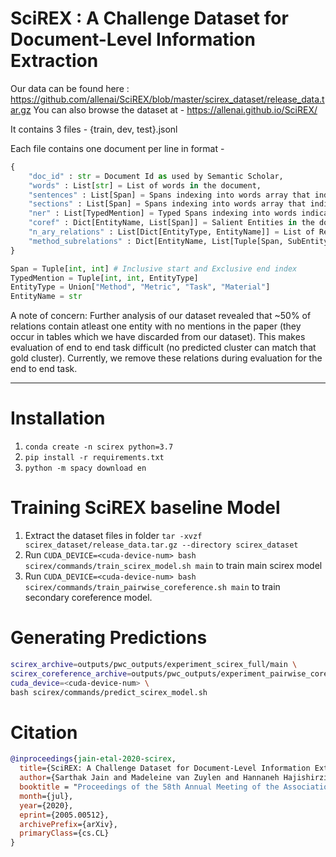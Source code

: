 # SciREX : A Challenge Dataset for Document-Level Information Extraction

Our data can be found here : https://github.com/allenai/SciREX/blob/master/scirex_dataset/release_data.tar.gz
You can also browse the dataset at - https://allenai.github.io/SciREX/

It contains 3 files - {train, dev, test}.jsonl

Each file contains one document per line in format  - 

```python
{
    "doc_id" : str = Document Id as used by Semantic Scholar,
    "words" : List[str] = List of words in the document,
    "sentences" : List[Span] = Spans indexing into words array that indicate sentences,
    "sections" : List[Span] = Spans indexing into words array that indicate sections,
    "ner" : List[TypedMention] = Typed Spans indexing into words indicating mentions ,
    "coref" : Dict[EntityName, List[Span]] = Salient Entities in the document and mentions belonging to it,
    "n_ary_relations" : List[Dict[EntityType, EntityName]] = List of Relations where each Relation is a dictionary with 5 keys (Method, Metric, Task, Material, Score),
    "method_subrelations" : Dict[EntityName, List[Tuple[Span, SubEntityName]]] = Each Methods may be subdivided into simpler submethods and Submenthods in coref array. For example, DLDL+VGG-Face is broken into two methods DLDL , VGG-Face.
}

Span = Tuple[int, int] # Inclusive start and Exclusive end index
TypedMention = Tuple[int, int, EntityType]
EntityType = Union["Method", "Metric", "Task", "Material"]
EntityName = str
```

A note of concern: Further analysis of our dataset revealed that ~50% of relations contain atleast one entity with no mentions in the paper (they occur in tables which we have discarded from our dataset). This makes evaluation of end to end task difficult (no predicted cluster can match that gold cluster). Currently, we remove these relations during evaluation for the end to end task. 

<hr>

Installation
============

1. `conda create -n scirex python=3.7`
2. `pip install -r requirements.txt`
3. `python -m spacy download en`

Training SciREX baseline Model
=================

1. Extract the dataset files in folder `tar -xvzf scirex_dataset/release_data.tar.gz --directory scirex_dataset`
2. Run `CUDA_DEVICE=<cuda-device-num> bash scirex/commands/train_scirex_model.sh main` to train main scirex model
3. Run `CUDA_DEVICE=<cuda-device-num> bash scirex/commands/train_pairwise_coreference.sh main` to train secondary coreference model.

Generating Predictions
======================


```bash
scirex_archive=outputs/pwc_outputs/experiment_scirex_full/main \
scirex_coreference_archive=outputs/pwc_outputs/experiment_pairwise_coreference/main \
cuda_device=<cuda-device-num> \
bash scirex/commands/predict_scirex_model.sh
```

Citation
========

```bibtex
@inproceedings{jain-etal-2020-scirex,
  title={SciREX: A Challenge Dataset for Document-Level Information Extraction},
  author={Sarthak Jain and Madeleine van Zuylen and Hannaneh Hajishirzi and Iz Beltagy},
  booktitle = "Proceedings of the 58th Annual Meeting of the Association for Computational Linguistics",
  month={jul},
  year={2020},
  eprint={2005.00512},
  archivePrefix={arXiv},
  primaryClass={cs.CL}
}
```
